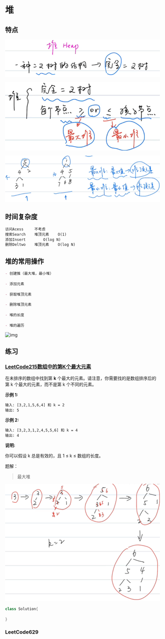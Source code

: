 # 堆

## 特点

![image-20210512162959598](images/image-20210512162959598.png)



![image-20210512163146836](images/image-20210512163146836.png)



![image-20210512163239028](images/image-20210512163239028.png)



## 时间复杂度

```markdown
访问Acess 	不考虑
搜索Search 	堆顶元素	O(1)		
添加Insert 		O(log N)
删除Deltwo 	堆顶元素	O(log N)
```





## 堆的常用操作

```markdown
- 创建推（最大堆，最小堆）

- 添加元素

- 获取堆顶元素

- 删除堆顶元素

- 堆的长度

- 堆的遍历
```



![img](https://i0.hdslb.com/bfs/article/watermark/05e39c9985d3af9b752aaaf4933819528363b88c.png@1320w_1468h.webp)



## 练习

### [LeetCode215数组中的第K个最大元素](https://leetcode-cn.com/problems/kth-largest-element-in-an-array/)


在未排序的数组中找到第 **k** 个最大的元素。请注意，你需要找的是数组排序后的第 k 个最大的元素，而不是第 k 个不同的元素。

**示例 1:**

```
输入: [3,2,1,5,6,4] 和 k = 2
输出: 5
```

**示例 2:**

```
输入: [3,2,3,1,2,4,5,5,6] 和 k = 4
输出: 4
```

**说明:**

你可以假设 k 总是有效的，且 1 ≤ k ≤ 数组的长度。

题解：

> 最大堆

![image-20210602162037314](images/image-20210602162037314.png)

```java
class Solution{
    
}
```



### LeetCode629